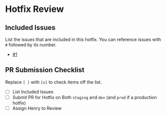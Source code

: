 # Hotfix Review

## Included Issues

List the issues that are included in this hotfix.
You can reference issues with `#` followed by its number.

- [#1](https://github.com/Wavelogix/.github/issues/1)

## PR Submission Checklist

Replace `[ ]` with `[x]` to check items off the list.

- [ ] List Included Issues
- [ ] Submit PR for Hotfix on Both `staging` and `dev` (and `prod` if a production hotfix)
- [ ] Assign Henry to Review
